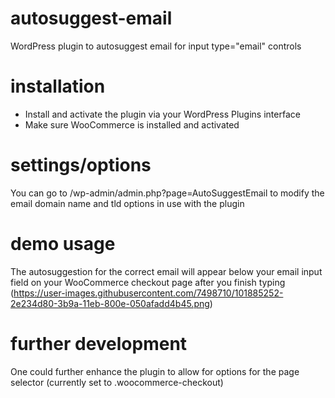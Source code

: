 # autosuggest-email
WordPress plugin to autosuggest email for input type="email" controls

# installation
- Install and activate the plugin via your WordPress Plugins interface
- Make sure WooCommerce is installed and activated

# settings/options
You can go to /wp-admin/admin.php?page=AutoSuggestEmail to modify the email domain name and tld options in use with the plugin

# demo usage
The autosuggestion for the correct email will appear below your email input field on your WooCommerce checkout page after you finish typing
(https://user-images.githubusercontent.com/7498710/101885252-2e234d80-3b9a-11eb-800e-050afadd4b45.png)

# further development
One could further enhance the plugin to allow for options for the page selector (currently set to .woocommerce-checkout)
